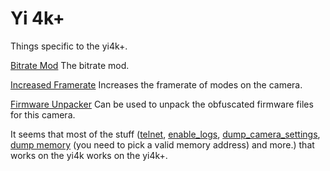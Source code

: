 # Yi 4k+

Things specific to the yi4k+.

[Bitrate Mod](bitrate/) The bitrate mod.

[Increased Framerate](increased_framerate/) Increases the framerate of modes on the camera.

[Firmware Unpacker](firmware_unpacker) Can be used to unpack the obfuscated firmware files for this camera.

It seems that most of the stuff ([telnet](../telnet), [enable_logs](../enable_logs), [dump_camera_settings](../dump_camera_settings), [dump memory](../dump_memory) (you need to pick a valid memory address) and more.) that works on the yi4k works on the yi4k+.
